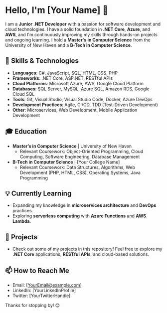 # Hello, I'm [Your Name] 👋

I am a **Junior .NET Developer** with a passion for software development and cloud technologies. I have a solid foundation in **.NET Core**, **Azure**, and **AWS**, and I'm continuously improving my skills through hands-on projects and ongoing learning. I hold a **Master's in Computer Science** from the University of New Haven and a **B-Tech in Computer Science**.

## 🚀 Skills & Technologies

- **Languages**: C#, JavaScript, SQL, HTML, CSS, PHP
- **Frameworks**: .NET Core, ASP.NET, RESTful APIs
- **Cloud Platforms**: Microsoft Azure, AWS, Google Cloud Platform
- **Databases**: SQL Server, MySQL, Azure SQL, Amazon RDS, Google Cloud SQL
- **Tools**: Git, Visual Studio, Visual Studio Code, Docker, Azure DevOps
- **Development Practices**: Agile, CI/CD, TDD (Test-Driven Development)
- **Other**: Microservices, Web Development, Mobile Application Development

## 🎓 Education

- **Master’s in Computer Science** | University of New Haven
  - Relevant Coursework: Object-Oriented Programming, Cloud Computing, Software Engineering, Database Management
- **B-Tech in Computer Science** | [Your College Name]
  - Relevant Coursework: Data Structures, Algorithms, Web Development (PHP, HTML, CSS), Operating Systems, Java Programming

## 💡 Currently Learning

- Expanding my knowledge in **microservices architecture** and **DevOps** practices.
- Exploring **serverless computing** with **Azure Functions** and **AWS Lambda**.

## 🌱 Projects

- Check out some of my projects in this repository! Feel free to explore my **.NET Core** applications, **RESTful APIs**, and cloud-based solutions.

## 📫 How to Reach Me

- Email: [YourEmail@example.com]
- LinkedIn: [YourLinkedInProfile]
- Twitter: [YourTwitterHandle]

Thanks for stopping by! 😊
